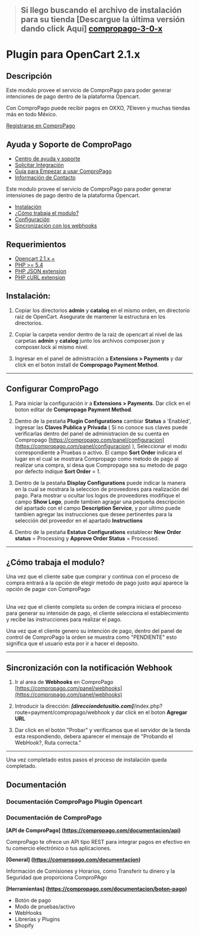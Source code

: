 > ## Si llego buscando el archivo de instalación para su tienda [Descargue la última versión dando click Aquí] [compropago-3-0-x]


# Plugin para OpenCart 2.1.x

## Descripción
Este modulo provee el servicio de ComproPago para poder generar intenciones de pago dentro de la plataforma Opencart.

Con ComproPago puede recibir pagos en OXXO, 7Eleven y muchas tiendas más en todo México.

[Registrarse en ComproPago ](https://compropago.com)


## Ayuda y Soporte de ComproPago

- [Centro de ayuda y soporte](https://compropago.com/ayuda-y-soporte)
- [Solicitar Integración](https://compropago.com/integracion)
- [Guía para Empezar a usar ComproPago](https://compropago.com/ayuda-y-soporte/como-comenzar-a-usar-compropago)
- [Información de Contacto](https://compropago.com/contacto)

Este modulo provee el servicio de ComproPago para poder generar intensiones de pago dentro de la plataforma Opencart.

* [Instalación](#install)
* [¿Cómo trabaja el modulo?](#howto)
* [Configuración](#setup)
* [Sincronización con los webhooks](#webhook)

## Requerimientos
* [Opencart 2.1.x +](https://www.woothemes.com/woocommerce/)
* [PHP >= 5.4](http://www.php.net/)
* [PHP JSON extension](http://php.net/manual/en/book.json.php)
* [PHP cURL extension](http://php.net/manual/en/book.curl.php)

<a name="install"></a>
## Instalación:

1. Copiar los directorios **admin** y **catalog** en el mismo orden, en directorio raiz de OpenCart. Asegurate de mantener la estructura en los directorios.

2. Copiar la carpeta vendor dentro de la raiz de opencart al nivel de las carpetas **admin** y **catalog** junto los archivos composer.json y composer.lock al mismo nivel.

3. Ingresar en el panel de admistración a **Extensions > Payments** y dar click en el boton install de **Compropago Payment Method**.

---
<a name="setup"></a>
## Configurar ComproPago

1. Para iniciar la configuración ir a **Extensions > Payments**. Dar click en el boton editar de **Compropago Payment Method**.

2. Dentro de la pestaña **Plugin Configurations** cambiar **Status** a 'Enabled', ingresar las **Claves Publica y Privada** ( Si no conoce sus claves puede verificarlas dentro del panel de administracion de su cuenta en Compropago [https://compropago.com/panel/configuracion](https://compropago.com/panel/configuracion) ), Seleccionar el modo correspondiente a Pruebas o activo. El campo **Sort Order** indicara el lugar en el cual se mostrara Compropago como metodo de pago al realizar una compra, si desa que Compropago sea su metodo de pago por defecto indique **Sort Order** = 1.

3. Dentro de la pestaña **Display Configurations** puede indicar la manera en la cual se mostrara la seleccion de proveedores para realización del pago.
Para mostrar u ocultar los logos de proveedores modifique el campo **Show Logo**, puede tambien agragar una pequeña descripción del apartado con el campo **Description Service**, y por ultimo puede tambien agregar las instrucciones que desee pertinentes para la selección del proveedor en el apartado **Instructions**

4. Dentro de la pestaña **Estatus Configurations** establecer **New Order status** = Processing y **Approve Order Status** = Processed.

---
<a name="howto"></a>
## ¿Cómo trabaja el modulo?
Una vez que el cliente sabe que comprar y continua con el proceso de compra entrará a la opción de elegir metodo de pago justo aqui aparece la opción de pagar con ComproPago<br /><br />

Una vez que el cliente completa su orden de compra iniciara el proceso para generar su intensión de pago, el cliente selecciona el establecimiento y recibe las instrucciones para realizar el pago.

Una vez que el cliente genero su intención de pago, dentro del panel de control de ComproPago la orden se muestra como "PENDIENTE" esto significa que el usuario esta por ir a hacer el deposito.


---

<a name="webhook"></a>
## Sincronización con la notificación Webhook

1. Ir al area de **Webhooks** en ComproPago [https://compropago.com/panel/webhooks](https://compropago.com/panel/webhooks)

2. Introducir la dirección: ***[direcciondetusitio.com]***/index.php?route=payment/compropago/webhook y dar click en el boton **Agregar URL**

3. Dar click en el botón "Probar" y verificamos que el servidor de la tienda esta respondiendo, debera aparecer el mensaje de "Probando el WebHook?, Ruta correcta."

---

Una vez completado estos pasos el proceso de instalación queda completado.

## Documentación
### Documentación ComproPago Plugin Opencart

### Documentación de ComproPago
**[API de ComproPago] (https://compropago.com/documentacion/api)**

ComproPago te ofrece un API tipo REST para integrar pagos en efectivo en tu comercio electrónico o tus aplicaciones.


**[General] (https://compropago.com/documentacion)**

Información de Comisiones y Horarios, como Transferir tu dinero y la Seguridad que proporciona ComproPAgo


**[Herramientas] (https://compropago.com/documentacion/boton-pago)**
* Botón de pago
* Modo de pruebas/activo
* WebHooks
* Librerías y Plugins
* Shopify

[compropago-3-0-x]: https://s3.amazonaws.com/compropago/plugins/opencart/compropago-oc-2-0-x.zip
